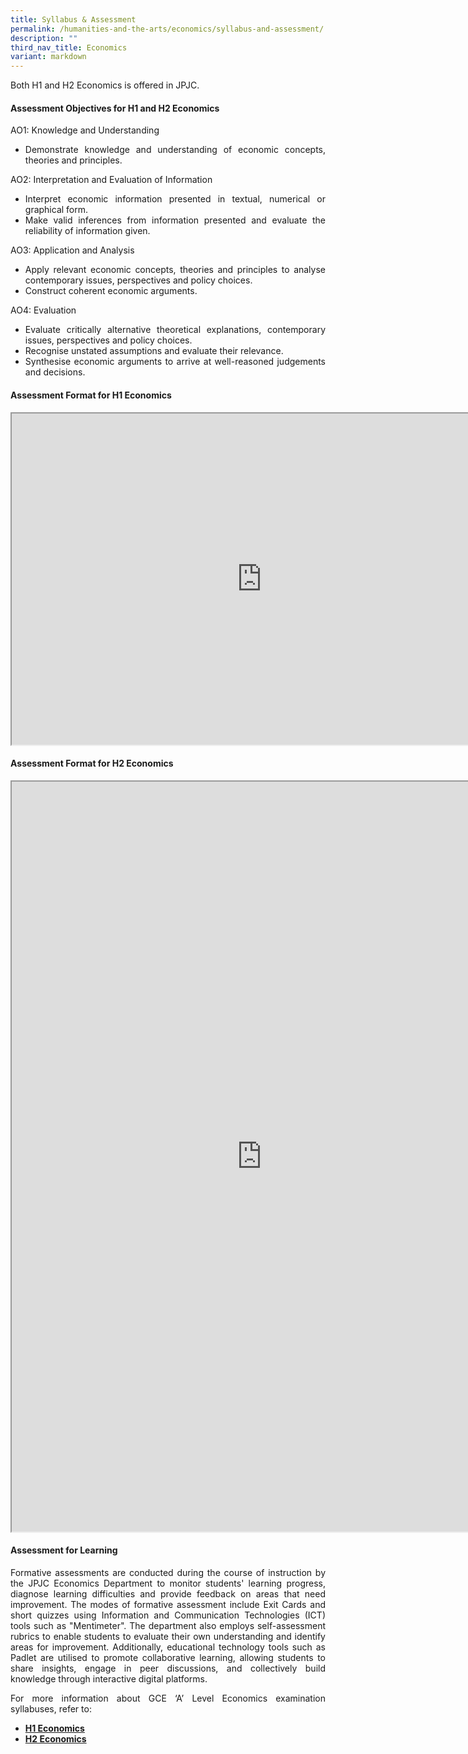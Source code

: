 ```yaml
---
title: Syllabus & Assessment
permalink: /humanities-and-the-arts/economics/syllabus-and-assessment/
description: ""
third_nav_title: Economics
variant: markdown
---
```

<div align="justify">
<p>Both H1 and H2 Economics is offered in JPJC.</p>
<h4><strong>Assessment Objectives for H1 and H2 Economics</strong></h4>
<p>AO1: Knowledge and Understanding
	</p><ul>
		<li>Demonstrate knowledge and understanding of economic concepts, theories and principles.</li></ul><p></p>

<p>
AO2: Interpretation and Evaluation of Information
</p><ul>
	<li>Interpret economic information presented in textual, numerical or graphical form.</li>
	<li>Make valid inferences from information presented and evaluate the reliability of information given.</li></ul><p></p>

<p>
AO3: Application and Analysis
</p><ul>
	<li>Apply relevant economic concepts, theories and principles to analyse contemporary issues, perspectives and policy choices.</li>
	<li>Construct coherent economic arguments.</li></ul><p></p>

<p>
AO4: Evaluation
</p><ul>
	<li>Evaluate critically alternative theoretical explanations, contemporary issues, perspectives and policy choices.</li>
	<li>Recognise unstated assumptions and evaluate their relevance.</li>
	<li>Synthesise economic arguments to arrive at well-reasoned judgements and decisions.</li></ul><p></p>

<h4><strong>Assessment Format for H1 Economics</strong></h4>
<iframe src="https://docs.google.com/document/d/e/2PACX-1vRb7TOHsWRubuK9XzoBgtW7oD3a4ywT0Jn1qECWWxmfU0emcKrzYO_Ruw4O1yrz5jwvtmZA9Sl3zawh/pub?embedded=true" width="800px" height="530px" scrolling="no"></iframe>

<h4><strong>Assessment Format for H2 Economics</strong></h4>
<iframe src="https://docs.google.com/document/d/e/2PACX-1vQgSLzPjd285oIDaCRgAEIX2P-wv07QRNWE9WgbkTzcNpC4v5AvAtROqN5kYtOS1KMntJQFuEaSsoJi/pub?embedded=true" width="800px" height="1200" scrolling="no"></iframe>

<h4><strong>Assessment for Learning</strong></h4>
<p>Formative assessments are conducted during the course of instruction by the JPJC Economics Department to monitor students' learning progress, diagnose learning difficulties and provide feedback on areas that need improvement. The modes of formative assessment include Exit Cards and short quizzes using Information and Communication Technologies (ICT) tools such as "Mentimeter". The department also employs self-assessment rubrics to enable students to evaluate their own understanding and identify areas for improvement. Additionally, educational technology tools such as Padlet are utilised to promote collaborative learning, allowing students to share insights, engage in peer discussions, and collectively build knowledge through interactive digital platforms.</p>
	
<p>
For more information about GCE ‘A’ Level Economics examination syllabuses, refer to:</p>
<ul>
<li><a href="https://www.seab.gov.sg/files/A%20Level%20Syllabus%20Sch%20Cddts/2025/8843_y25_sy.pdf"><strong>H1 Economics</strong></a></li>
<li><a href="https://www.seab.gov.sg/files/A%20Level%20Syllabus%20Sch%20Cddts/2025/9570_y25_sy.pdf"><strong>H2 Economics</strong></a></li></ul></div>